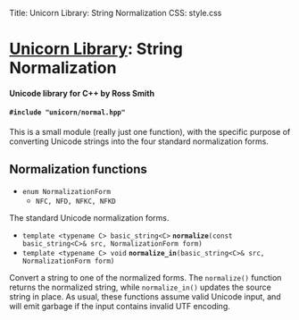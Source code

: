 Title: Unicorn Library: String Normalization
CSS: style.css

# [Unicorn Library](index.html): String Normalization #

#### Unicode library for C++ by Ross Smith ####

#### `#include "unicorn/normal.hpp"` ####

This is a small module (really just one function), with the specific purpose
of converting Unicode strings into the four standard normalization forms.

## Normalization functions ##

* `enum NormalizationForm`
    * `NFC, NFD, NFKC, NFKD`

The standard Unicode normalization forms.

* `template <typename C> basic_string<C>` **`normalize`**`(const basic_string<C>& src, NormalizationForm form)`
* `template <typename C> void` **`normalize_in`**`(basic_string<C>& src, NormalizationForm form)`

Convert a string to one of the normalized forms. The `normalize()` function
returns the normalized string, while `normalize_in()` updates the source
string in place. As usual, these functions assume valid Unicode input, and
will emit garbage if the input contains invalid UTF encoding.
